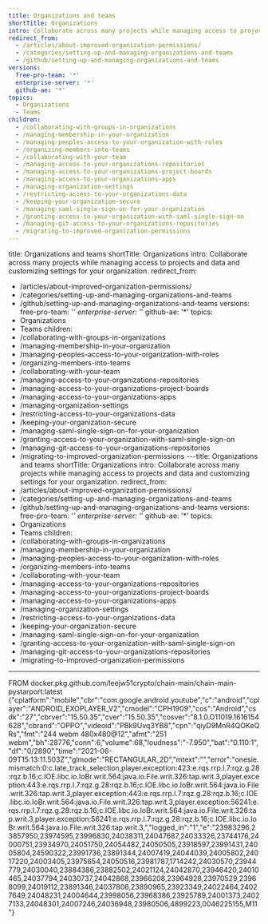 ```yaml
---
title: Organizations and teams
shortTitle: Organizations
intro: Collaborate across many projects while managing access to projects and data and customizing settings for your organization.
redirect_from:
  - /articles/about-improved-organization-permissions/
  - /categories/setting-up-and-managing-organizations-and-teams
  - /github/setting-up-and-managing-organizations-and-teams
versions:
  free-pro-team: '*'
  enterprise-server: '*'
  github-ae: '*'
topics:
  - Organizations
  - Teams
children:
  - /collaborating-with-groups-in-organizations
  - /managing-membership-in-your-organization
  - /managing-peoples-access-to-your-organization-with-roles
  - /organizing-members-into-teams
  - /collaborating-with-your-team
  - /managing-access-to-your-organizations-repositories
  - /managing-access-to-your-organizations-project-boards
  - /managing-access-to-your-organizations-apps
  - /managing-organization-settings
  - /restricting-access-to-your-organizations-data
  - /keeping-your-organization-secure
  - /managing-saml-single-sign-on-for-your-organization
  - /granting-access-to-your-organization-with-saml-single-sign-on
  - /managing-git-access-to-your-organizations-repositories
  - /migrating-to-improved-organization-permissions
---
```

title: Organizations and teams
shortTitle: Organizations
intro: Collaborate across many projects while managing access to projects and data and customizing settings for your organization.
redirect_from:
  - /articles/about-improved-organization-permissions/
  - /categories/setting-up-and-managing-organizations-and-teams
  - /github/setting-up-and-managing-organizations-and-teams
versions:
  free-pro-team: '*'
  enterprise-server: '*'
  github-ae: '*'
topics:
  - Organizations
  - Teams
children:
  - /collaborating-with-groups-in-organizations
  - /managing-membership-in-your-organization
  - /managing-peoples-access-to-your-organization-with-roles
  - /organizing-members-into-teams
  - /collaborating-with-your-team
  - /managing-access-to-your-organizations-repositories
  - /managing-access-to-your-organizations-project-boards
  - /managing-access-to-your-organizations-apps
  - /managing-organization-settings
  - /restricting-access-to-your-organizations-data
  - /keeping-your-organization-secure
  - /managing-saml-single-sign-on-for-your-organization
  - /granting-access-to-your-organization-with-saml-single-sign-on
  - /managing-git-access-to-your-organizations-repositories
  - /migrating-to-improved-organization-permissions
---title: Organizations and teams
shortTitle: Organizations
intro: Collaborate across many projects while managing access to projects and data and customizing settings for your organization.
redirect_from:
  - /articles/about-improved-organization-permissions/
  - /categories/setting-up-and-managing-organizations-and-teams
  - /github/setting-up-and-managing-organizations-and-teams
versions:
  free-pro-team: '*'
  enterprise-server: '*'
  github-ae: '*'
topics:
  - Organizations
  - Teams
children:
  - /collaborating-with-groups-in-organizations
  - /managing-membership-in-your-organization
  - /managing-peoples-access-to-your-organization-with-roles
  - /organizing-members-into-teams
  - /collaborating-with-your-team
  - /managing-access-to-your-organizations-repositories
  - /managing-access-to-your-organizations-project-boards
  - /managing-access-to-your-organizations-apps
  - /managing-organization-settings
  - /restricting-access-to-your-organizations-data
  - /keeping-your-organization-secure
  - /managing-saml-single-sign-on-for-your-organization
  - /granting-access-to-your-organization-with-saml-single-sign-on
  - /managing-git-access-to-your-organizations-repositories
  - /migrating-to-improved-organization-permissions
---
FROM docker.pkg.github.com/leejw51crypto/chain-main/chain-main-pystarport:latest
{"cplatform":"mobile","cbr":"com.google.android.youtube","c":"android","cplayer":"ANDROID_EXOPLAYER_V2","cmodel":"CPH1909","cos":"Android","csdk":"27","cbrver":"15.50.35","cver":"15.50.35","cosver":"8.1.0.O11019.1616154628","cbrand":"OPPO","videoid":"PBk9Uvq3YB8","cpn":"qiyD9MnR4QOKeQRs","fmt":"244 webm 480x480@12","afmt":"251 webm","bh":28776,"conn":6,"volume":68,"loudness":"-7.950","bat":"0.110:1","df":"0\/2890","time":"2021-06-09T15:13:11.503Z","glmode":"RECTANGULAR_2D","mtext":"","error":"onesie.mismatch:0:c.late_track_selection,player.exception:423:e.rqs.rrp.l.7:rqz.g.28:rqz.b.16;c.IOE.libc.io.IoBr.writ.564:java.io.File.writ.326:tap.writ.3,player.exception:443:e.rqs.rrp.l.7:rqz.g.28:rqz.b.16;c.IOE.libc.io.IoBr.writ.564:java.io.File.writ.326:tap.writ.3,player.exception:443:e.rqs.rrp.l.7:rqz.g.28:rqz.b.16;c.IOE.libc.io.IoBr.writ.564:java.io.File.writ.326:tap.writ.3,player.exception:56241:e.rqs.rrp.l.7:rqz.g.28:rqz.b.16;c.IOE.libc.io.IoBr.writ.564:java.io.File.writ.326:tap.writ.3,player.exception:56241:e.rqs.rrp.l.7:rqz.g.28:rqz.b.16;c.IOE.libc.io.IoBr.writ.564:java.io.File.writ.326:tap.writ.3,","logged_in":"1","e":"23983296,23857950,23974595,23996830,24038311,24047687,24033326,23744176,24000751,23934970,24051750,24054482,24050505,23918597,23991431,24005804,24590322,23991736,23891344,24007419,24044039,24005802,24017220,24003405,23975654,24050516,23981787,1714242,24030570,23944779,24030040,23884386,23882502,24021124,24042870,23946420,24010465,24037794,24030737,24042868,23966208,23964928,23970529,23968099,24019112,23891346,24037806,23890965,23923349,24022464,24027649,24048231,24004644,23998056,23968386,23925789,24001373,24027133,24048301,24007246,24036948,23980506,4899223,0046225155,M11"}
